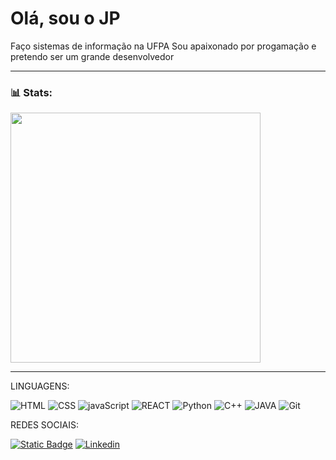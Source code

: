 # Olá, sou o JP
Faço sistemas de informação na UFPA
Sou apaixonado por progamação e pretendo ser um grande desenvolvedor

---



### 📊 Stats:
 <img src="https://github-readme-stats.vercel.app/api?username=JOAOPAULO-SILVA&show_icons=true&theme=tokyonight" width="400px" />

<!--
**JOAOPAULO-SILVA/JOAOPAULO-SILVA** is a ✨ _special_ ✨ repository because its `README.md` (this file) appears on your GitHub profile.

Here are some ideas to get you started:

- 🔭 I’m currently working on ...
- 🌱 I’m currently learning ...
- 👯 I’m looking to collaborate on ...
- 🤔 I’m looking for help with ...
- 💬 Ask me about ...
- 📫 How to reach me: ...
- 😄 Pronouns: ...
- ⚡ Fun fact: ...
-->


---


LINGUAGENS:

![HTML](https://img.shields.io/badge/HTML-E34F26?style=for-the-badge&logo=html5&logoColor=E34F26&labelColor=black)
![CSS](https://img.shields.io/badge/CSS-663399?style=for-the-badge&logo=CSS&logoColor=663399&labelColor=black)
![javaScript](https://img.shields.io/badge/JavaScript-F7DF1E?style=for-the-badge&logo=javaScript&logoColor=F7DF1E&labelColor=black)
![REACT](https://img.shields.io/badge/REACT-61DAFB?style=for-the-badge&logo=REACT&labelColor=black)
![Python](https://img.shields.io/badge/Python-4584b6?style=for-the-badge&logo=python&logoColor=4584b6&labelColor=black)
![C++](https://img.shields.io/badge/C%2B%2B-%2300599C?style=for-the-badge&logo=c%2B%2B&logoColor=%2300599C&labelColor=black)
![JAVA](https://img.shields.io/badge/-JAVA-ed8b00?style=for-the-badge&logo=java)
![Git](https://img.shields.io/badge/GIT-F05032?style=for-the-badge&logo=GIT&logoColor=%23F05032&labelColor=black)



REDES SOCIAIS:

<a href=https://www.instagram.com/silva.joao_p/ ><img alt="Static Badge" src="https://img.shields.io/badge/instagram-%23FF0069?style=for-the-badge&logo=instagram&logoColor=%23FF0069&labelColor=black"></a>
<a href="">![Linkedin](https://img.shields.io/badge/Linkedin-0e76a8?style=for-the-badge)
</a>

